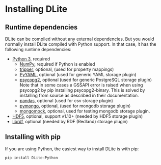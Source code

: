 # Installing DLite

## Runtime dependencies
DLite can be compiled without any external dependencies.
But you would normally install DLite compiled with Python support.
In that case, it has the following runtime dependencies:

  - [Python 3], required
    - [NumPy], required if Python is enabled
    - [tripper], optional, (used for property mappings)
    - [PyYAML], optional (used for generic YAML storage plugin)
    - [psycopg2], optional (used for generic PostgreSQL storage plugin)
        Note that in some cases a GSSAPI error is raised when using psycopg2
        by pip installing psycopg2-binary.
        This is solved by installing from source as described in their documentation.
    - [pandas], optional (used for csv storage plugin)
    - [pymongo], optional, (used for mongodb storage plugin)
    - [mongomock], optional, used for testing mongodb storage plugin.
  - [HDF5], optional, support v1.10+ (needed by HDF5 storage plugin)
  - [librdf], optional (needed by RDF (Redland) storage plugin)


## Installing with pip

If you are using Python, the easiest way to install DLite is with pip:

```shell
pip install DLite-Python
```

[HDF5]: https://support.hdfgroup.org/HDF5/
[librdf]: https://librdf.org/
[Python 3]: https://www.python.org/
[NumPy]: https://pypi.org/project/numpy/
[tripper]: https://pypi.org/project/tripper/
[PyYAML]: https://pypi.org/project/PyYAML/
[psycopg2]: https://pypi.org/project/psycopg2/
[pymongo]: https://github.com/mongodb/mongo-python-driver
[mongomock]: https://github.com/mongomock/mongomock
[pandas]: https://pandas.pydata.org/
